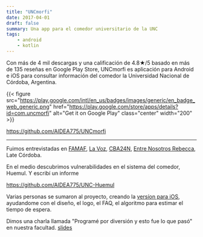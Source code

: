 ```yaml
---
title: "UNCmorfi"
date: 2017-04-01
draft: false
summary: Una app para el comedor universitario de la UNC
tags:
    - android
    - kotlin
---
```


Con más de 4 mil descargas y una calificación de 4.8★/5 basado en más de 135 reseñas en Google Play Store,
UNCmorfi es aplicación para Android e iOS
para consultar información del comedor
la Universidad Nacional de Córdoba, Argentina.

{{< figure
src="https://play.google.com/intl/en_us/badges/images/generic/en_badge_web_generic.png"
href="https://play.google.com/store/apps/details?id=com.uncmorfi"
alt="Get it on Google Play"
class="center"
width="200" >}}

https://github.com/AIDEA775/UNCmorfi





---


Fuimos entrevistadas en [FAMAF](https://www.facebook.com/UNC.FaMAF/posts/1682736715113747),
[La Voz](https://www.lavoz.com.ar/ciudadanos/la-genial-aplicacion-de-dos-estudiantes-de-famaf-para-el-comedor-universitario),
[CBA24N](https://archivo.cba24n.com.ar/content/unc-morfi-ahora-disponible-para-iphone),
[Entre Nosotros Rebecca](https://www.youtube.com/watch?v=wgayAGJYmk0),
Late Córdoba.

En el medio descubrimos vulnerabilidades en el sistema del comedor, Huemul. Y escribí un informe

https://github.com/AIDEA775/UNC-Huemul


Varias personas se sumaron al proyecto, creando la [versíon para iOS](https://github.com/jorgealegre/UNCmorfi),
ayudandome con el diseño, el logo, el FAQ, el algoritmo para estimar el tiempo de espera.

Dimos una charla llamada "Programé por diversión y esto fue lo que pasó" en nuestra facultad.
[slides](https://docs.google.com/presentation/d/1s0IJlhGN5_TOPKh8SNkNoHt9FnZCvrVsUPDOhkr0A28/edit?usp=sharing)
